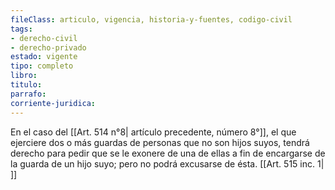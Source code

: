 ```yaml
---
fileClass: articulo, vigencia, historia-y-fuentes, codigo-civil
tags:
- derecho-civil
- derecho-privado
estado: vigente
tipo: completo
libro:
titulo:
parrafo:
corriente-juridica:
---
```

En el caso del [[Art. 514 n°8| artículo precedente, número 8°]], el que ejerciere dos o más guardas de personas que no son hijos suyos, tendrá derecho para pedir que se le exonere de una de ellas a fin de encargarse de la guarda de un hijo suyo; pero no podrá excusarse de ésta. [[Art. 515 inc. 1| ]]